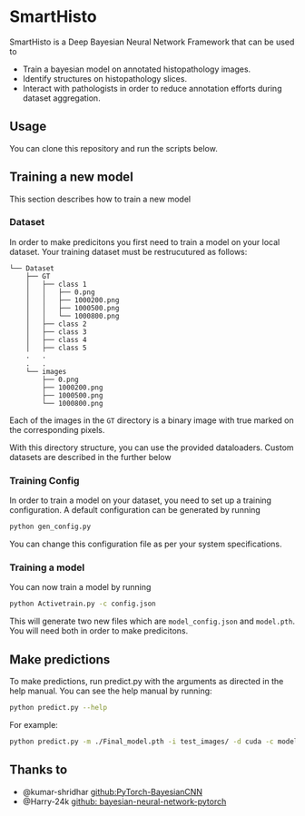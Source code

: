 # SmartHisto #
SmartHisto is a Deep Bayesian Neural Network Framework that can be used to
- Train a bayesian model on annotated histopathology images.
- Identify structures on histopathology slices.
- Interact with pathologists in order to reduce annotation efforts during dataset aggregation.

## Usage ##
You can clone this repository and run the scripts below.

## Training a new model ##
This section describes how to train a new model 

### Dataset ###
In order to make predicitons you first need to train a model on your local dataset. Your training dataset must be restrucutured as follows:
```
└── Dataset
    ├── GT
    │   ├── class 1
    │   │   ├── 0.png
    │   │   ├── 1000200.png
    │   │   ├── 1000500.png
    │   │   └── 1000800.png
    │   ├── class 2
    │   ├── class 3
    │   ├── class 4
    │   ├── class 5
    .   .
    .   .
    └── images
        ├── 0.png
        ├── 1000200.png
        ├── 1000500.png
        └── 1000800.png

```
Each of the images in the ```GT``` directory is a binary image with true marked on the corresponding pixels. 

With this directory structure, you can use the provided dataloaders. Custom datasets are described in the further below

### Training Config ###
In order to train a model on your dataset, you need to set up a training configuration. A default configuration can be generated by running

```bash
python gen_config.py
```

You can change this configuration file as per your system specifications.

### Training a model ###
You can now train a model by running

```bash
python Activetrain.py -c config.json
```
This will generate two new files which are ```model_config.json``` and ```model.pth```. You will need both in order to make predicitons.

## Make predictions ##
To make predictions, run predict.py with the arguments as directed in the help manual. You can see the help manual by running:

```bash
python predict.py --help
```

For example:
```bash
python predict.py -m ./Final_model.pth -i test_images/ -d cuda -c model_config.json
```

## Thanks to
* @kumar-shridhar [github:PyTorch-BayesianCNN](https://github.com/kumar-shridhar/PyTorch-BayesianCNN)
* @Harry-24k [github: bayesian-neural-network-pytorch](https://github.com/Harry24k/bayesian-neural-network-pytorch)